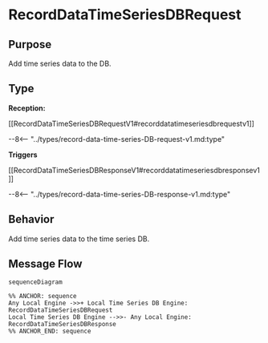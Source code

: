 <div class="message" markdown>


# RecordDataTimeSeriesDBRequest

## Purpose

<!-- --8<-- [start:purpose] -->
Add time series data to the DB. 
<!-- --8<-- [end:purpose] -->

## Type

<!-- --8<-- [start:type] -->
**Reception:**

[[RecordDataTimeSeriesDBRequestV1#recorddatatimeseriesdbrequestv1]]

--8<-- "../types/record-data-time-series-DB-request-v1.md:type"

**Triggers**

[[RecordDataTimeSeriesDBResponseV1#recorddatatimeseriesdbresponsev1]]

--8<-- "../types/record-data-time-series-DB-response-v1.md:type"

<!-- --8<-- [end:type] -->

## Behavior

<!-- --8<-- [start:behavior] -->
Add time series data to the time series DB.
<!-- --8<-- [end:behavior] -->


## Message Flow

<!-- --8<-- [start:messages] -->
```mermaid
sequenceDiagram

%% ANCHOR: sequence
Any Local Engine ->>+ Local Time Series DB Engine: RecordDataTimeSeriesDBRequest
Local Time Series DB Engine -->>- Any Local Engine: RecordDataTimeSeriesDBResponse
%% ANCHOR_END: sequence
```

<!-- --8<-- [end:messages] -->

</div>